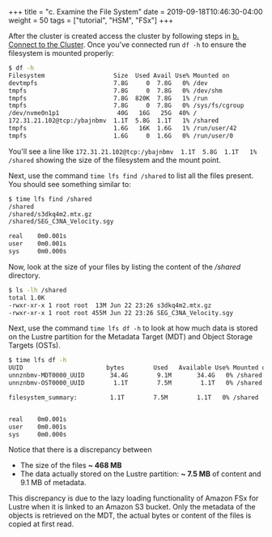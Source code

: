 +++
title = "c. Examine the File System"
date = 2019-09-18T10:46:30-04:00
weight = 50
tags = ["tutorial", "HSM", "FSx"]
+++

After the cluster is created access the cluster by following steps in [b. Connect to the Cluster](02-connect-cluster.html). Once you've connected run `df -h` to ensure the filesystem is mounted properly:

```bash
$ df -h
Filesystem                   Size  Used Avail Use% Mounted on
devtmpfs                     7.8G     0  7.8G   0% /dev
tmpfs                        7.8G     0  7.8G   0% /dev/shm
tmpfs                        7.8G  820K  7.8G   1% /run
tmpfs                        7.8G     0  7.8G   0% /sys/fs/cgroup
/dev/nvme0n1p1                40G   16G   25G  40% /
172.31.21.102@tcp:/ybajnbmv  1.1T  5.8G  1.1T   1% /shared
tmpfs                        1.6G   16K  1.6G   1% /run/user/42
tmpfs                        1.6G     0  1.6G   0% /run/user/0
```

You'll see a line like `172.31.21.102@tcp:/ybajnbmv  1.1T  5.8G  1.1T   1% /shared` showing the size of the filesystem and the mount point.

Next, use the command `time lfs find /shared` to list all the files present. You should see something similar to:

```bash
$ time lfs find /shared
/shared
/shared/s3dkq4m2.mtx.gz
/shared/SEG_C3NA_Velocity.sgy

real    0m0.001s
user    0m0.001s
sys     0m0.000s
```


Now, look at the size of your files by listing the content of the */shared* directory.

```bash
$ ls -lh /shared
total 1.0K
-rwxr-xr-x 1 root root  13M Jun 22 23:26 s3dkq4m2.mtx.gz
-rwxr-xr-x 1 root root 455M Jun 22 23:26 SEG_C3NA_Velocity.sgy
```

Next, use the command `time lfs df -h` to look at how much data is stored on the Lustre partition for the Metadata Target (MDT) and Object Storage Targets (OSTs).

```bash
$ time lfs df -h
UUID                       bytes        Used   Available Use% Mounted on
unnznbmv-MDT0000_UUID       34.4G        9.1M       34.4G   0% /shared[MDT:0]
unnznbmv-OST0000_UUID        1.1T        7.5M        1.1T   0% /shared[OST:0]

filesystem_summary:         1.1T        7.5M        1.1T   0% /shared


real    0m0.001s
user    0m0.001s
sys     0m0.000s
```

Notice that there is a discrepancy between

- The size of the files **~ 468 MB**
- The data actually stored on the Lustre partition: **~ 7.5 MB** of content and 9.1 MB of metadata.

This discrepancy is due to the lazy loading functionality of Amazon FSx for Lustre when it is linked to an Amazon S3 bucket. Only the metadata of the objects is retrieved on the MDT, the actual bytes or content of the files is copied at first read.
